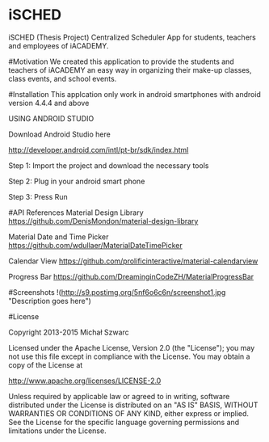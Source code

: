 # iSCHED
iSCHED (Thesis Project)
Centralized Scheduler App for students, teachers and employees of iACADEMY.

#Motivation
We created this application to provide the students and teachers of iACADEMY 
an easy way in organizing their make-up classes, class events, and school events. 

#Installation
This applcation only work in android smartphones with android version 4.4.4 and above

USING ANDROID STUDIO

Download Android Studio here

http://developer.android.com/intl/pt-br/sdk/index.html

Step 1: 
Import the project and download the necessary tools

Step 2: 
Plug in your android smart phone

Step 3: 
Press Run

#API References
Material Design Library
https://github.com/DenisMondon/material-design-library

Material Date and Time Picker
https://github.com/wdullaer/MaterialDateTimePicker

Calendar View
https://github.com/prolificinteractive/material-calendarview

Progress Bar
https://github.com/DreaminginCodeZH/MaterialProgressBar


#Screenshots
!(http://s9.postimg.org/5nf6o6c6n/screenshot1.jpg "Description goes here")

#License

Copyright 2013-2015 Michał Szwarc

Licensed under the Apache License, Version 2.0 (the "License");
you may not use this file except in compliance with the License.
You may obtain a copy of the License at

   http://www.apache.org/licenses/LICENSE-2.0

Unless required by applicable law or agreed to in writing, software
distributed under the License is distributed on an "AS IS" BASIS,
WITHOUT WARRANTIES OR CONDITIONS OF ANY KIND, either express or implied.
See the License for the specific language governing permissions and
limitations under the License.

